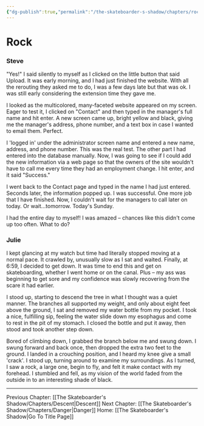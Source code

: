 ```yaml
---
{"dg-publish":true,"permalink":"/the-skateboarder-s-shadow/chapters/rock/"}
---
```


# Rock

### Steve

  

"Yes!" I said silently to myself as I clicked on the little button that said Upload. It was early morning, and I had just finished the website. With all the rerouting they asked me to do, I was a few days late but that was ok. I was still early considering the extension time they gave me. 

I looked as the multicolored, many-faceted website appeared on my screen. Eager to test it, I clicked on "Contact" and then typed in the manager's full name and hit enter. A new screen came up, bright yellow and black, giving me the manager's address, phone number, and a text box in case I wanted to email them. Perfect. 

I 'logged in' under the administrator screen name and entered a new name, address, and phone number. This was the real test. The other part I had entered into the database manually. Now, I was going to see if I could add the new information via a web page so that the owners of the site wouldn't have to call me every time they had an employment change. I hit enter, and it said "Success." 

I went back to the Contact page and typed in the name I had just entered. Seconds later, the information popped up. I was successful. One more job that I have finished. Now, I couldn't wait for the managers to call later on today. Or wait…tomorrow. Today's Sunday. 

I had the entire day to myself! I was amazed – chances like this didn't come up too often. What to do?

  

### Julie

  

I kept glancing at my watch but time had literally stopped moving at a normal pace. It crawled by, unusually slow as I sat and waited. Finally, at 6:59, I decided to get down. It was time to end this and get on skateboarding, whether I went home or on the canal. Plus – my ass was beginning to get sore and my confidence was slowly recovering from the scare it had earlier.

I stood up, starting to descend the tree in what I thought was a quiet manner. The branches all supported my weight, and only about eight feet above the ground, I sat and removed my water bottle from my pocket. I took a nice, fulfilling sip, feeling the water slide down my esophagus and come to rest in the pit of my stomach. I closed the bottle and put it away, then stood and took another step down. 

Bored of climbing down, I grabbed the branch below me and swung down. I swung forward and back once, then dropped the extra two feet to the ground. I landed in a crouching position, and I heard my knee give a small 'crack'. I stood up, turning around to examine my surroundings. As I turned, I saw a rock, a large one, begin to fly, and felt it make contact with my forehead. I stumbled and fell, as my vision of the world faded from the outside in to an interesting shade of black.

  
  ---
Previous Chapter: [[The Skateboarder's Shadow/Chapters/Descent\|Descent]]
Next Chapter: [[The Skateboarder's Shadow/Chapters/Danger\|Danger]]
Home: [[The Skateboarder's Shadow\|Go To Title Page]]
  
